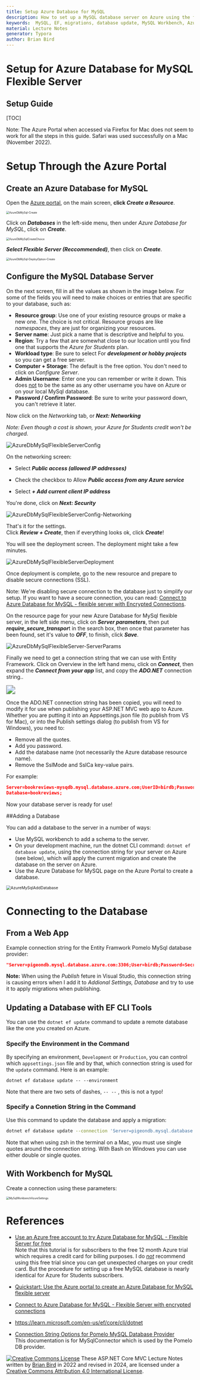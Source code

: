 ```yaml
---
title: Setup Azure Database for MySQL
description: How to set up a MySQL database server on Azure using the free Azure for Students subscription.
keywords:  MySQL, EF, migrations, database update, MySQL Workbench, Azure
material: Lecture Notes
generator: Typora
author: Brian Bird
---
```


<h1>Setup for Azure Database for MySQL Flexible Server</h1>

<h2>Setup Guide</h2>

[TOC]

Note: The Azure Portal when accessed via Firefox for Mac does not seem to work for all the steps in this guide. Safari was used successfully on a Mac (November 2022).

# Setup Through the Azure Portal

## Create an Azure Database for MySQL

Open the [Azure portal](https;//portal.azure.com), on the main screen, **click *Create a Resource***.

<img src="Images/AzurePortal-CreateResource.png" alt="AzureDbMySql-Create" style="zoom:50%;" />

Click on ***Databases*** in the left-side menu, then under *Azure Database for MySQL*, click on ***Create***. 

<img src="Images/AzureDbMySqlCreateChoice.png" alt="AzureDbMySqlCreateChoice" style="zoom:50%;" />



***Select Flexible Server (Reccommended)***, then click on ***Create***.

<img src="Images/AzureDbMySql-DeployOption-Create.png" alt="AzureDbMySql-DeployOption-Create" style="zoom:50%;" />



## Configure the MySQL Database Server

On the next screen, fill in all the values as shown in the image below. For some of the fields you will need to make choices or entries that are specific to your database, such as:

- **Resource group**: Use one of your existing resource groups or make a new one. The choice is not critical. Resource groups are like *namespaces*, they are just for organizing your resources.
- **Server name**: Just pick a name that is descriptive and helpful to you.
- **Region**: Try a few that are somewhat close to our location until you find one that supports the *Azure for Students* plan.
- **Workload type**: Be sure to select For ***development or hobby projects*** so you can get a free server.
- **Computer + Storage**: The default is the free option. You don't need to click on *Configure Server*.
- **Admin Username**: Enter one you can remember or write it down. This does <u>not</u> to be the same as any other username you have on Azure or on your local MySql database.
- **Password / Confirm Password**: Be sure to write your password down, you can't retrieve it later.

Now click on the *Networking* tab, or ***Next: Networking***

*Note: Even though a cost is shown, your Azure for Students credit won't be charged.*

![AzureDbMySqlFlexibleServerConfig](Images/AzureDbMySqlFlexibleServerConfig.png)

On the networking screen:

- Select ***Public access (allowed IP addresses)***

- Check the checkbox to Allow ***Public access from any Azure service***

- Select ***+ Add current client IP address***

You're done, click on ***Next: Security***

![AzureDbMySqlFlexibleServerConfig-Networking](Images/AzureDbMySqlFlexibleServerConfig-Networking.png)



That's it for the settings.  
Click ***Review + Create***, then if everything looks ok, click ***Create***!

You will see the deployment screen. The deployment might take a few minutes.

![AzureDbMySqlFlexibleServerDeployment](Images/AzureDbMySqlFlexibleServerDeployment.png)

Once deployment is complete, go to the new resource and prepare to disable secure connections (SSL). 

Note:  We're disabling secure connection to the database just to simplify our setup. If you want to have a secure connection, you can read: [Connect to Azure Database for MySQL - flexible server with Encrypted Connections](https://learn.microsoft.com/en-us/azure/mysql/flexible-server/how-to-connect-tls-ssl#disable-ssl-enforcement-on-your-flexible-server).

On the resource page for your new Azure Database for MySql flexible server, in the left side menu, click on ***Server parameters***, then put ***require_secure_transpor***t in the search box, then once that parameter has been found, set it's value to ***OFF***, to finish, click ***Save***.



![AzureDbMySqlFlexibleServer-ServerParams](Images/AzureDbMySqlFlexibleServer-ServerParams.png)

Finally we need to get a connection string that we can use with Entity Framework. Click on Overview in the left hand menu, click on ***Connect***, then expand the ***Connect from your app*** list, and copy the ***ADO.NET*** connection string..

<img src="Images/AzureDbMySqlFlexibleServer-Connect.png" style="zoom:150%;" />



Once the ADO.NET connection string has been copied, you will need to modify it for use when publishing your ASP.NET MVC web app to Azure. Whether you are putting it into an Appsettings.json file (to publish from VS for Mac), or into the Publish settings dialog (to publish from VS for Windows), you need to:

- Remove all the quotes.
- Add you password. 
- Add the database name (not necessarily the Azure database resource name).
- Remove the SslMode and SslCa key-value pairs.

For example:

```json
Server=bookreviews-mysqdb.mysql.database.azure.com;UserID=birdb;Password=Secret!123;
Database=bookreviews;
```

Now your database server is ready for use!

##Adding a Database

You can add a database to the server in a number of ways:

- Use MySQL workbench to add a schema to the server.
- On your development machine, run the dotnet CLI command: `dotnet ef database update`, using the connection string for your server on Azure (see below),  which will apply the current migration and create the database on the server on Azure.
- Use the Azure Database for MySQL page on the Azure Portal to create a database.

<img src="/Users/birdb/Projects/CS295N-CourseMaterials/Notes/Images/AzureMySqlAddDatabase.png" alt="AzureMySqlAddDatabase" style="zoom:75%;" />



# Connecting to the Database

## From a Web App

Example connection string for the Entity Framwork Pomelo MySql database provider:

```json
"Server=pigeondb.mysql.database.azure.com:3306;User=birdb;Password=Secret!123;database=pigeons;"
```

**Note:** When using the *Publish* feture in Visual Studio, this connection string is causing errors when I add it to *Addional Settings, Database* and try to use it to apply migrations when publishing.



## Updating a Database with EF CLI Tools

You can use the `dotnet ef update` command to update a remote database like the one you created on Azure.

### Specify the Environment in the Command

By specifying an environment, `Development` or `Production`, you can control which `appsettings.json` file and by that, which connection string is used for the `update` command. Here is an example:
```
dotnet ef database update -- --environment
```
Note that there are two sets of dashes, `-- --` , this is not a typo!

### Specify a Connetion String in the Command

Use this command to update the database and apply a migration:


```bash
dotnet ef database update --connection 'Server=pigeondb.mysql.database.azure.com;Port=3306;User=birdb;Password=Secret!123;database=pigeons;'
```

Note that when using zsh in the terminal on a Mac, you must use single quotes around the connection string. With Bash on Windows you can use either double or single quotes.

## With Workbench for MySQL

Create a connection using these parameters:

<img src="Images/MySqlWorkbenchAzureSettings.png" alt="MySqlWorkbenchAzureSettings" style="zoom:50%;" />



# References

- [Use an Azure free account to try Azure Database for MySQL - Flexible Server for free](https://learn.microsoft.com/en-us/azure/mysql/flexible-server/how-to-deploy-on-azure-free-account#connect-and-query)  
  Note that this tutorial is for subscribers to the free 12 month Azure trial which requires a credit card for billing purposes. I do *<u>not</u>* recommend using this free trial since you can get unexpected charges on your credit card. But the procedure for setting up a free MySQL database is nearly identical for Azure for Students subscribers.
  
- [Quickstart: Use the Azure portal to create an Azure Database for MySQL flexible server](https://learn.microsoft.com/en-us/azure/mysql/flexible-server/quickstart-create-server-portal)

- [Connect to Azure Database for MySQL - Flexible Server with encrypted connections](https://learn.microsoft.com/en-us/azure/mysql/flexible-server/how-to-connect-tls-ssl#disable-ssl-enforcement-on-your-flexible-server)

- https://learn.microsoft.com/en-us/ef/core/cli/dotnet

- [Connection String Options for Pomelo MySQL Database Provider](https://mysqlconnector.net/connection-options/)  
  This documentation is for MySqlConnector which is used by the Pomelo DB provider.
  
  

[![Creative Commons License](https://i.creativecommons.org/l/by/4.0/80x15.png)](http://creativecommons.org/licenses/by/4.0/) These ASP.NET Core MVC Lecture Notes written by [Brian Bird](https://profbird.dev) in 2022 and revised in <time>2024</time>,  are licensed under a [Creative Commons Attribution 4.0 International License](http://creativecommons.org/licenses/by/4.0/). 

